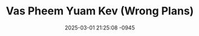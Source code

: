 ---
layout: movie-video-data
date: 2025-03-01 21:25:08 -0945
categories: movie

# Site Attributes
title: "Vas Pheem Yuam Kev (Wrong Plans)"
permalink: "/movie/Vas_Pheem_Yuam_Kev_(Wrong_Plans)"

# Movie Attributes
synopsis: "Yawg hlob xav tias tej zaum yuav zoo li qub thiab na has zaum no pom dab mam los xav xav oh vas pheem yuam kev lawm os. "
producer: "Nag Tshia Entertainment"
director: ""
writer: ""
video_link: "https://youtu.be/5VUl5VR3l6o?si=t-oDJCbaFND7CItf"
genre: "Drama"
year: "2010"
release_type: "DVD"
storage: "Center for Hmong Studies"
thumbnail: "/assets/images/movie_thumbnails/Vas Pheem Yuam Kev (Wrong Plans).jpeg"
publishing_company: "Nag Tshia Entertainment"

# Sequels + Parts
base_movie: ""
total_parts: 
sequel: ""

# Movie Cast
cast:
#VALUE!
---